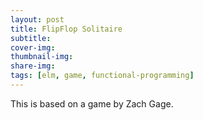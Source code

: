 ```yaml
---
layout: post
title: FlipFlop Solitaire
subtitle:
cover-img: 
thumbnail-img: 
share-img: 
tags: [elm, game, functional-programming]
---
```


This is based on a game by Zach Gage.
